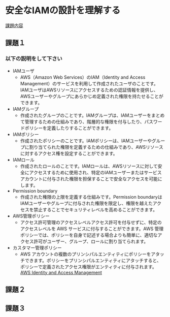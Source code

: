 # 安全なIAMの設計を理解する
[課題内容](https://airtable.com/appPxhCPFYGqqN9YU/tblVlFr2q4lIqDKYc/viwX8r6DpCRp80swL/recqdS756KZg7zGT7?blocks=hide)

## 課題１
### 以下の説明をして下さい
- IAMユーザ
  - AWS（Amazon Web Services）のIAM（Identity and Access Management）のサービスを利用して作成されたユーザのことです。IAMユーザはAWSリソースにアクセスするための認証情報を提供し、AWSユーザーやグループにあらかじめ定義された権限を持たせることができます。
- IAMグループ
  - 作成されたグループのことです。IAMグループは、IAMユーザーをまとめて管理するための仕組みであり、階層的な権限を付与したり、パスワードポリシーを定義したりすることができます。
- IAMポリシー
  - 作成されたポリシーのことです。IAMポリシーは、IAMユーザーやグループに割り当てられた権限を定義するための仕組みであり、AWSリソースに対するアクセス権を設定することができます。
- IAMロール
  - 作成されたロールのことです。IAMロールは、AWSリソースに対して安全にアクセスするために使用され、特定のIAMユーザーまたはサービスアカウントに付与された権限を担保することで安全なアクセスを可能にします。
- Permission boundary
  - 作成された権限の上限を定義する仕組みです。Permission boundaryはIAMユーザーやグループに付与された権限を限定し、権限を越えたアクセスを禁止することでセキュリティレベルを高めることができます。
- AWS管理ポリシー
  - アクセス許可管理のアクセスレベルアクセス許可を付与せずに、特定のアクセスレベルを AWS サービスに付与することができます。AWS 管理ポリシーでは、ポリシーを自身で記述する場合よりも簡単に、適切なアクセス許可がユーザー、グループ、ロールに割り当てられます。
- カスタマー管理ポリシー
  - AWS アカウントの複数のプリンシパルエンティティにポリシーをアタッチできます。ポリシーをプリンシパルエンティティにアタッチすると、ポリシーで定義されたアクセス権限がエンティティに付与されます。
[AWS Identity and Access Management](https://docs.aws.amazon.com/ja_jp/IAM/latest/UserGuide/access_policies_managed-vs-inline.html#aws-managed-policies)

## 課題２

## 課題３
